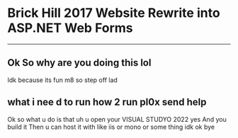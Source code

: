 # Brick Hill 2017 Website Rewrite into ASP.NET Web Forms
***
## Ok So why are you doing this lol
Idk because its fun m8 so step off lad
## what i nee d to run how 2 run pl0x send help
Ok so what u do is that uh
u open your VISUAL STUDYO 2022 yes
And you build it
Then u can host it with like iis or mono or some thing idk ok bye
